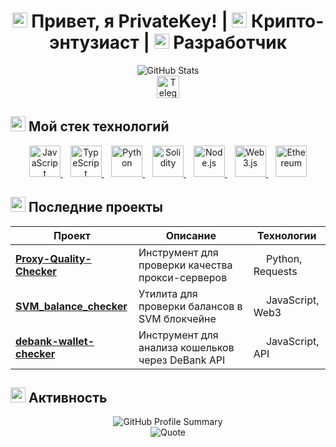 <div align="center">
  <h1>
    <img src="https://cdn-icons-png.flaticon.com/128/4428/4428785.png" width="24"> Привет, я PrivateKey! | 
    <img src="https://cdn-icons-png.flaticon.com/128/6774/6774938.png" width="24"> Крипто-энтузиаст | 
    <img src="https://cdn-icons-png.flaticon.com/128/6062/6062646.png" width="24"> Разработчик
  </h1>
</div>

<div align="center">
  <img src="https://github-readme-stats.vercel.app/api?username=privatekey7&show_icons=true&theme=radical&hide_border=true&bg_color=0D1117&title_color=F0047F&icon_color=F0047F&text_color=FFFFFF" alt="GitHub Stats" />
</div>

<div align="center">
  <a href="https://t.me/privatekey7">
    <img src="https://cdn.simpleicons.org/telegram/26A5E4" width="36" height="36" alt="Telegram"/>
  </a>
</div>

## <img src="https://cdn.simpleicons.org/codersrank/67A4AC" width="24"> Мой стек технологий

<div align="center">
  <a href="https://developer.mozilla.org/en-US/docs/Web/JavaScript">
    <img src="https://readme-typing-svg.demolab.com?font=Fira+Code&size=18&duration=1000&pause=1000&color=F7DF1E&center=true&vCenter=true&width=50&height=50&lines=JS" width="50" height="50" alt="JavaScript" />
  </a>&nbsp;&nbsp;
  <a href="https://www.typescriptlang.org/">
    <img src="https://readme-typing-svg.demolab.com?font=Fira+Code&size=18&duration=1000&pause=1000&color=3178C6&center=true&vCenter=true&width=50&height=50&lines=TS" width="50" height="50" alt="TypeScript" />
  </a>&nbsp;&nbsp;
  <a href="https://www.python.org/">
    <img src="https://readme-typing-svg.demolab.com?font=Fira+Code&size=18&duration=1000&pause=1000&color=3776AB&center=true&vCenter=true&width=50&height=50&lines=PY" width="50" height="50" alt="Python" />
  </a>&nbsp;&nbsp;
  <a href="https://soliditylang.org/">
    <img src="https://readme-typing-svg.demolab.com?font=Fira+Code&size=18&duration=1000&pause=1000&color=363636&center=true&vCenter=true&width=50&height=50&lines=SOL" width="50" height="50" alt="Solidity" />
  </a>&nbsp;&nbsp;
  <a href="https://nodejs.org/">
    <img src="https://readme-typing-svg.demolab.com?font=Fira+Code&size=18&duration=1000&pause=1000&color=339933&center=true&vCenter=true&width=50&height=50&lines=NODE" width="50" height="50" alt="Node.js" />
  </a>&nbsp;&nbsp;
  <a href="https://web3js.org/">
    <img src="https://readme-typing-svg.demolab.com?font=Fira+Code&size=18&duration=1000&pause=1000&color=F16822&center=true&vCenter=true&width=50&height=50&lines=WEB3" width="50" height="50" alt="Web3.js" />
  </a>&nbsp;&nbsp;
  <a href="https://ethereum.org/">
    <img src="https://readme-typing-svg.demolab.com?font=Fira+Code&size=18&duration=1000&pause=1000&color=3C3C3D&center=true&vCenter=true&width=50&height=50&lines=ETH" width="50" height="50" alt="Ethereum" />
  </a>
</div>

## <img src="https://cdn.simpleicons.org/githubactions/2088FF" width="24"> Последние проекты 

<div align="center">

| Проект | Описание | Технологии |
| ------ | -------- | ---------- |
| [**Proxy-Quality-Checker**](https://github.com/privatekey7/Proxy-Quality-Checker) | Инструмент для проверки качества прокси-серверов | <img src="https://cdn.simpleicons.org/python/3776AB" width="16"/> Python, Requests |
| [**SVM_balance_checker**](https://github.com/privatekey7/SVM_balance_checker) | Утилита для проверки балансов в SVM блокчейне | <img src="https://cdn.simpleicons.org/javascript/F7DF1E" width="16"/> JavaScript, Web3 |
| [**debank-wallet-checker**](https://github.com/privatekey7/debank-wallet-checker) | Инструмент для анализа кошельков через DeBank API | <img src="https://cdn.simpleicons.org/javascript/F7DF1E" width="16"/> JavaScript, API |

</div>

## <img src="https://cdn.simpleicons.org/githubactions/2088FF" width="24"> Активность

<div align="center">
  <img src="https://github-profile-summary-cards.vercel.app/api/cards/profile-details?username=privatekey7&theme=radical" alt="GitHub Profile Summary" />
</div>

<div align="center">
  <img src="https://quotes-github-readme.vercel.app/api?type=horizontal&theme=radical&quote=Не%20доверяй%20—%20проверяй.%20Блокчейн%20меняет%20мир%20к%20лучшему!" alt="Quote" />
</div>